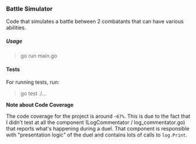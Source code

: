 ### Battle Simulator

Code that simulates a battle between 2 combatants that can have various abilities.

##### Usage

> go run main.go

#### Tests

For running tests, run:

> go test ./...

**Note about Code Coverage**

The code coverage for the project is around `~67%`. This is due to the fact that I didn't test at all the component (LogCommentator / log_commentator.go) that reports what's happening during a duel. That component is responsible with "presentation logic" of the duel and contains lots of calls to `log.Print`.
